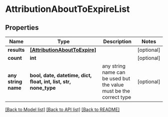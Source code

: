 # AttributionAboutToExpireList


## Properties
Name | Type | Description | Notes
------------ | ------------- | ------------- | -------------
**results** | [**[AttributionAboutToExpire]**](AttributionAboutToExpire.md) |  | [optional] 
**count** | **int** |  | [optional] 
**any string name** | **bool, date, datetime, dict, float, int, list, str, none_type** | any string name can be used but the value must be the correct type | [optional]

[[Back to Model list]](../README.md#documentation-for-models) [[Back to API list]](../README.md#documentation-for-api-endpoints) [[Back to README]](../README.md)



